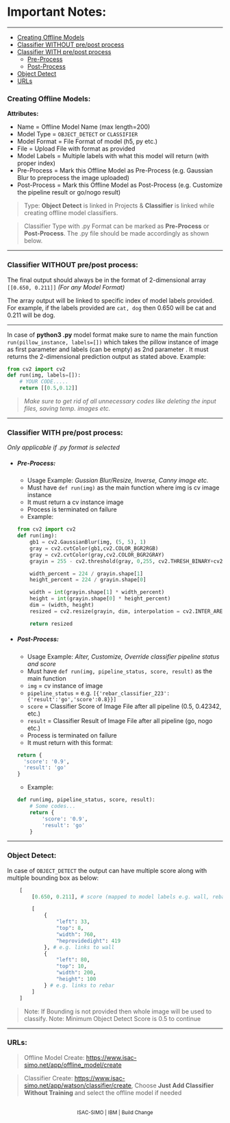 # Important Notes:
---
+ [Creating Offline Models](#creating-offline-models)
+ [Classifier WITHOUT pre/post process](#classifier-without-pre-post-process)
+ [Classifier WITH pre/post process](#classifier-with-pre-post-process)
    * [Pre-Process](#pre-process)
    * [Post-Process](#post-process)
+ [Object Detect](#object-detect)
+ [URLs](#urls)

<div id="creating-offline-models"></div>

### Creating Offline Models:
**Attributes:**

- Name = Offline Model Name (max length=200)
- Model Type = ``OBJECT_DETECT`` or ``CLASSIFIER``
- Model Format = File Format of model (h5, py etc.)
- File = Upload File with format as provided
- Model Labels = Multiple labels with what this model will return (with proper index)
- Pre-Process = Mark this Offline Model as Pre-Process (e.g. Gaussian Blur to preprocess the image uploaded)
- Post-Process = Mark this Offline Model as Post-Process (e.g. Customize the pipeline result or go/nogo result)

> Type: **Object Detect** is linked in Projects & **Classifier** is linked while creating offline model classifiers.

> Classifier Type with .py Format can be marked as **Pre-Process** or **Post-Process**. The .py file should be made accordingly as shown below.
---
<div id="classifier-without-pre-post-process"></div>

### Classifier WITHOUT pre/post process:

The final output should always be in the format of 2-dimensional array ``[[0.650, 0.211]]`` *(For any Model Format)*

The array output will be linked to specific index of model labels provided. For example, if the labels provided are ``cat, dog`` then 0.650 will be cat and 0.211 will be dog.

---

In case of **python3 .py** model format make sure to name the main function ``run(pillow_instance, labels=[])`` which takes the pillow instance of image as first parameter and labels (can be empty) as 2nd parameter . It must returns the 2-dimensional prediction output as stated above. Example:
```python
from cv2 import cv2
def run(img, labels=[]):
    # YOUR CODE.....
    return [[0.5,0.12]]
```
>*Make sure to get rid of all unnecessary codes like deleting the input files, saving temp. images etc.*
---

<div id="classifier-with-pre-post-process"></div>

### Classifier WITH pre/post process:
*Only applicable if .py format is selected*

<div id="pre-process"></div>

- ##### Pre-Process:
    - Usage Example: *Gussian Blur/Resize, Inverse, Canny image etc.*
    - Must have ``def run(img)`` as the main function where img is cv image instance
    - It must return a cv instance image
    - Process is terminated on failure
    - Example:
    ```python
    from cv2 import cv2
    def run(img):
        gb1 = cv2.GaussianBlur(img, (5, 5), 1)
        gray = cv2.cvtColor(gb1,cv2.COLOR_BGR2RGB)
        gray = cv2.cvtColor(gray,cv2.COLOR_BGR2GRAY)
        grayin = 255 - cv2.threshold(gray, 0,255, cv2.THRESH_BINARY+cv2.THRESH_OTSU)[1]

        width_percent = 224 / grayin.shape[1]
        height_percent = 224 / grayin.shape[0]

        width = int(grayin.shape[1] * width_percent)
        height = int(grayin.shape[0] * height_percent)
        dim = (width, height)
        resized = cv2.resize(grayin, dim, interpolation = cv2.INTER_AREA)

        return resized
    ```

<div id="post-process"></div>

- ##### Post-Process:
    - Usage Example: *Alter, Customize, Override classifier pipeline status and score*
    - Must have ``def run(img, pipeline_status, score, result)`` as the main function
    - ``img`` = cv instance of image
    - ``pipeline_status`` = e.g. ``[{'rebar_classifier_223':{'result':'go','score':0.8}}]``
    - ``score`` = Classifier Score of Image File after all pipeline (0.5, 0.42342, etc.)
    - ``result`` = Classifier Result of Image File after all pipeline (go, nogo etc.)
    - Process is terminated on failure
    - It must return with this format:
    ```python
    return {
      'score': '0.9',
      'result': 'go'
    }
    ```
    - Example:
    ```python
    def run(img, pipeline_status, score, result):
        # Some codes...
        return {
            'score': '0.9',
            'result': 'go'
        }
    ```
---

<div id="object-detect"></div>

### Object Detect:
In case of ``OBJECT_DETECT`` the output can have multiple score along with multiple bounding box as below:
```python
    [
        [0.650, 0.211], # score (mapped to model labels e.g. wall, rebar)

        [
            {
                "left": 33,
                "top": 8,
                "width": 760,
                "heprovidedight": 419
            }, # e.g. links to wall
            {
                "left": 80,
                "top": 10,
                "width": 200,
                "height": 100
            } # e.g. links to rebar
        ]
    ]
```
> Note: If Bounding is not provided then whole image will be used to classify.
> Note: Minimum Object Detect Score is 0.5 to continue
---

<div id="urls"></div>

### URLs:
> Offline Model Create: <a target="_blank" href="https://www.isac-simo.net/app/offline_model/create">https://www.isac-simo.net/app/offline_model/create</a>

> Classifier Create: <a target="_blank" href="https://www.isac-simo.net/app/watson/classifier/create">https://www.isac-simo.net/app/watson/classifier/create</a>, Choose **Just Add Classifier Without Training** and select the offline model if needed

<br/>
<center><small>ISAC-SIMO | IBM | Build Change</small></center>